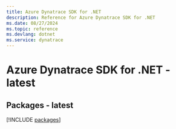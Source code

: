 ```yaml
---
title: Azure Dynatrace SDK for .NET
description: Reference for Azure Dynatrace SDK for .NET
ms.date: 08/27/2024
ms.topic: reference
ms.devlang: dotnet
ms.service: dynatrace
---
```

# Azure Dynatrace SDK for .NET - latest
## Packages - latest
[!INCLUDE [packages](dynatrace-index.md)]
